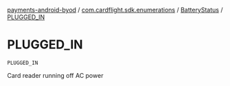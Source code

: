 [payments-android-byod](../../index.md) / [com.cardflight.sdk.enumerations](../index.md) / [BatteryStatus](index.md) / [PLUGGED_IN](./-p-l-u-g-g-e-d_-i-n.md)

# PLUGGED_IN

`PLUGGED_IN`

Card reader running off AC power

